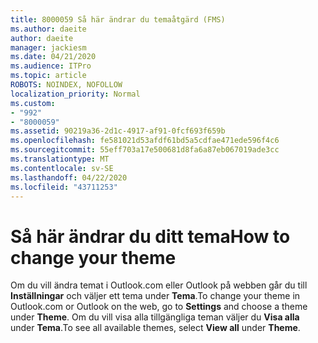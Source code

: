 ```yaml
---
title: 8000059 Så här ändrar du temaåtgärd (FMS)
ms.author: daeite
author: daeite
manager: jackiesm
ms.date: 04/21/2020
ms.audience: ITPro
ms.topic: article
ROBOTS: NOINDEX, NOFOLLOW
localization_priority: Normal
ms.custom:
- "992"
- "8000059"
ms.assetid: 90219a36-2d1c-4917-af91-0fcf693f659b
ms.openlocfilehash: fe581021d53afdf61bd5a5cdfae471ede596f4c6
ms.sourcegitcommit: 55eff703a17e500681d8fa6a87eb067019ade3cc
ms.translationtype: MT
ms.contentlocale: sv-SE
ms.lasthandoff: 04/22/2020
ms.locfileid: "43711253"
---
```

# <a name="how-to-change-your-theme"></a><span data-ttu-id="7298b-102">Så här ändrar du ditt tema</span><span class="sxs-lookup"><span data-stu-id="7298b-102">How to change your theme</span></span>

<span data-ttu-id="7298b-103">Om du vill ändra temat i Outlook.com eller Outlook på webben går du till **Inställningar** och väljer ett tema under **Tema**.</span><span class="sxs-lookup"><span data-stu-id="7298b-103">To change your theme in Outlook.com or Outlook on the web, go to **Settings** and choose a theme under **Theme**.</span></span> <span data-ttu-id="7298b-104">Om du vill visa alla tillgängliga teman väljer du **Visa alla** under **Tema**.</span><span class="sxs-lookup"><span data-stu-id="7298b-104">To see all available themes, select **View all** under **Theme**.</span></span>
  
